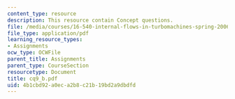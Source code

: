 ```yaml
---
content_type: resource
description: This resource contain Concept questions.
file: /media/courses/16-540-internal-flows-in-turbomachines-spring-2006/4b1cbd92a0eca2b8c21b19bd2a9dbdfd_cq9_b.pdf
file_type: application/pdf
learning_resource_types:
- Assignments
ocw_type: OCWFile
parent_title: Assignments
parent_type: CourseSection
resourcetype: Document
title: cq9_b.pdf
uid: 4b1cbd92-a0ec-a2b8-c21b-19bd2a9dbdfd
---
```

